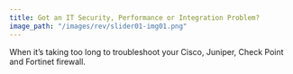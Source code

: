 ```yaml
---
title: Got an IT Security, Performance or Integration Problem?
image_path: "/images/rev/slider01-img01.png"
---
```


When it’s taking too long to troubleshoot your Cisco, Juniper, Check Point and Fortinet firewall.